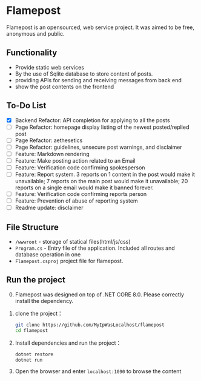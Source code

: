 # Flamepost

Flamepost is an opensourced, web service project. It was aimed to be free, anonymous and public.

## Functionality

- Provide static web services
- By the use of Sqlite database to store content of posts.
- providing APIs for sending and receiving messages from back end
- show the post contents on the frontend

## To-Do List

- [X] Backend Refactor: API completion for applying to all the posts
- [ ] Page Refactor: homepage display listing of the newest posted/replied post
- [ ] Page Refactor: aethesetics
- [ ] Page Refactor: guidelines, unsecure post warnings, and disclaimer
- [ ] Feature: Markdown rendering
- [ ] Feature: Make posting action related to an Email
- [ ] Feature: Verification code confirming spokesperson
- [ ] Feature: Report system. 3 reports on 1 content in the post would make it unavailable; 7 reports on the main post would make it unavailable; 20 reports on a single email would make it banned forever.
- [ ] Feature: Verification code confirming reports person
- [ ] Feature: Prevention of abuse of reporting system
- [ ] Readme update: disclaimer

## File Structure

- `/wwwroot` - storage of statical files(html/js/css)
- `Program.cs` - Entry file of the application. Included all routes and database operation in one
- `Flamepost.csproj` project file for flamepost.

## Run the project

0. Flamepost was designed on top of .NET CORE 8.0. Please correctly install the dependency.
1. clone the project：

   ```sh
   git clone https://github.com/MyIpWasLocalhost/flamepost
   cd flamepost
   ```
2. Install dependencies and run the project：

   ```sh
   dotnet restore
   dotnet run
   ```
3. Open the browser and enter `localhost:1090` to browse the content
